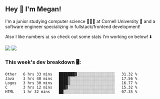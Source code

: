 ## Hey 👋 I'm Megan! 
I'm a junior studying computer science 👩🏻‍💻 at Cornell University 🐻 and a software engineer specializing in fullstack/frontend development!

Also I like numbers 📊 so check out some stats I'm working on below! ⬇️

<img src="https://github-readme-stats.meganyin13.vercel.app/api?username=meganyin13&show_icons=true&hide=stars&count_private=true" />

<img src="https://github-readme-stats.meganyin13.vercel.app/api/top-langs/?username=meganyin13&layout=compact&hide=Jupyter%20Notebook" />

### This week's dev breakdown 🖥:
<!--START_SECTION:waka-->
```text
Other   6 hrs 33 mins   ███████▓░░░░░░░░░░░░░░░░░   31.32 % 
Java    3 hrs 40 mins   ████▒░░░░░░░░░░░░░░░░░░░░   17.56 % 
Logos   3 hrs 30 mins   ████▒░░░░░░░░░░░░░░░░░░░░   16.77 % 
C       3 hrs 12 mins   ███▓░░░░░░░░░░░░░░░░░░░░░   15.32 % 
HTML    1 hr 32 mins    ██░░░░░░░░░░░░░░░░░░░░░░░   07.35 % 
```
<!--END_SECTION:waka-->
